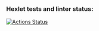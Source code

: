 ### Hexlet tests and linter status:
[![Actions Status](https://github.com/ETSIGA-HUB/layout-designer-project-lvl1/workflows/hexlet-check/badge.svg)](https://github.com/ETSIGA-HUB/layout-designer-project-lvl1/actions)